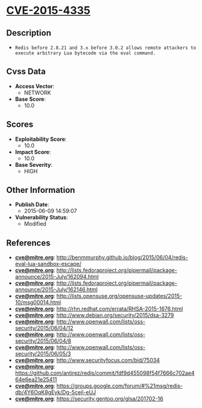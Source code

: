
# [CVE-2015-4335](http://benmmurphy.github.io/blog/2015/06/04/redis-eval-lua-sandbox-escape/)

## Description

- `Redis before 2.8.21 and 3.x before 3.0.2 allows remote attackers to execute arbitrary Lua bytecode via the eval command.`

## Cvss Data

- **Access Vector**:
  - NETWORK
- **Base Score**:
  - 10.0

## Scores

- **Exploitability Score**:
  - 10.0
- **Impact Score**:
  - 10.0
- **Base Severity**:
  - HIGH

## Other Information

- **Publish Date**:
  - 2015-06-09 14:59:07
- **Vulnerability Status**:
  - Modified

## References

- **cve@mitre.org**: http://benmmurphy.github.io/blog/2015/06/04/redis-eval-lua-sandbox-escape/
- **cve@mitre.org**: http://lists.fedoraproject.org/pipermail/package-announce/2015-July/162094.html
- **cve@mitre.org**: http://lists.fedoraproject.org/pipermail/package-announce/2015-July/162146.html
- **cve@mitre.org**: http://lists.opensuse.org/opensuse-updates/2015-10/msg00014.html
- **cve@mitre.org**: http://rhn.redhat.com/errata/RHSA-2015-1676.html
- **cve@mitre.org**: http://www.debian.org/security/2015/dsa-3279
- **cve@mitre.org**: http://www.openwall.com/lists/oss-security/2015/06/04/12
- **cve@mitre.org**: http://www.openwall.com/lists/oss-security/2015/06/04/8
- **cve@mitre.org**: http://www.openwall.com/lists/oss-security/2015/06/05/3
- **cve@mitre.org**: http://www.securityfocus.com/bid/75034
- **cve@mitre.org**: https://github.com/antirez/redis/commit/fdf9d455098f54f7666c702ae464e6ea21e25411
- **cve@mitre.org**: https://groups.google.com/forum/#%21msg/redis-db/4Y6OqK8gEyk/Dg-5cejl-eUJ
- **cve@mitre.org**: https://security.gentoo.org/glsa/201702-16
